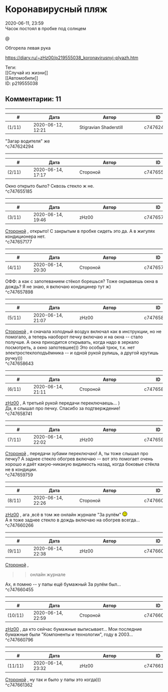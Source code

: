 Коронавирусный пляж
===================

  
2020-06-11, 23:59  
 Часок постоял в пробке под солнцем   
   
 @   
   
 Обгорела левая рука   
  
<https://diary.ru/~zHz00/p219555038_koronavirusnyj-plyazh.htm>  
  
Теги:  
[[Случай из жизни]]  
[[Автомобили]]  
ID: p219555038  


Комментарии: 11
---------------

  


---



|         #         |              Дата              |                     Автор                     |           ID           |
| --- | --- | --- | --- |
| (1/11) | 2020-06-12, 12:21 | Stigravian Shaderstill | c747624294 |

  
 "Загар водителя" же   
 ^c747624294

---



|         #         |              Дата              |                     Автор                     |           ID           |
| --- | --- | --- | --- |
| (2/11) | 2020-06-14, 17:17 | Стороной | c747655185 |

  
 Окно открыто было? Сквозь стекло ж не.   
 ^c747655185

---



|         #         |              Дата              |                     Автор                     |           ID           |
| --- | --- | --- | --- |
| (3/11) | 2020-06-14, 19:46 | zHz00 | c747657177 |

  
  [Стороной](http://1047.diary.ru "Сторона 1")  , открыто! С закрытым в пробке сидеть это да. А в жигулях кондиционера нет.   
 ^c747657177

---



|         #         |              Дата              |                     Автор                     |           ID           |
| --- | --- | --- | --- |
| (4/11) | 2020-06-14, 20:30 | Стороной | c747657898 |

  
 ОФФ: а как с запотеванием стёкол борешься? Тоже окрываешь окна в дождь? Я не знаю, я включаю кондицинер тут ж)   
 ^c747657898

---



|         #         |              Дата              |                     Автор                     |           ID           |
| --- | --- | --- | --- |
| (5/11) | 2020-06-14, 21:07 | zHz00 | c747658643 |

  
  [Стороной](http://1047.diary.ru "Сторона 1")  , я сначала холодный воздух включал как в инструкции, но не помогало, а теперь наоборот печку включаю и на окна -- стало получше. А окна приходится открывать, когда надо в зеркало посмотреть, а окно запотевшее))) Это особый трюк, т.к. нет электростеклоподъёмника -- и одной рукой рулишь, а другой крутишь ручку)))   
 ^c747658643

---



|         #         |              Дата              |                     Автор                     |           ID           |
| --- | --- | --- | --- |
| (6/11) | 2020-06-14, 21:11 | Стороной | c747658741 |

  
  [zHz00](https://zHz00.diary.ru "Untitled")  , А третьей рукой передачи переключаешь... )   
 Да, я слышал про печку. Спасибо за подтверждение!   
 ^c747658741

---



|         #         |              Дата              |                     Автор                     |           ID           |
| --- | --- | --- | --- |
| (7/11) | 2020-06-14, 22:02 | zHz00 | c747659759 |

  
  [Стороной](http://1047.diary.ru "Сторона 1")  , передачи зубами переключаю! А, ты тоже слышал про печку? А заднее стекло обогрев включаю -- вот это помогает очень хорошо и даёт какую-никакую видимость назад, когда боковые стёкла не в кондиции.   
 ^c747659759

---



|         #         |              Дата              |                     Автор                     |           ID           |
| --- | --- | --- | --- |
| (8/11) | 2020-06-14, 22:26 | Стороной | c747660266 |

  
  [zHz00](https://zHz00.diary.ru "Untitled")  , ага ,всё в том же онлайн журнале "За рулём" ![:)](pics/3.gif)   
 А я тоже заднее стекло в дождь включаю на обогрев всегда...   
 ^c747660266

---



|         #         |              Дата              |                     Автор                     |           ID           |
| --- | --- | --- | --- |
| (9/11) | 2020-06-14, 22:38 | zHz00 | c747660455 |

  
  [Стороной](http://1047.diary.ru "Сторона 1")  ,   
 >>онлайн журнале   
   
 Ах, я помню -- у папы ещё бумажный За рулём был...   
 ^c747660455

---



|         #         |              Дата              |                     Автор                     |           ID           |
| --- | --- | --- | --- |
| (10/11) | 2020-06-14, 22:59 | Стороной | c747660796 |

  
  [zHz00](https://zHz00.diary.ru "Untitled")  , да кто сейчас бумажные выписывает... Мои последние бумажные были "Компоненты и технологии", году в 2003...   
 ^c747660796

---



|         #         |              Дата              |                     Автор                     |           ID           |
| --- | --- | --- | --- |
| (11/11) | 2020-06-14, 23:32 | zHz00 | c747661362 |

  
  [Стороной](http://1047.diary.ru "Сторона 1")  , ну так и было у папы это когда)))   
 ^c747661362